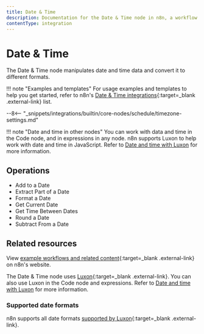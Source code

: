 ```yaml
---
title: Date & Time
description: Documentation for the Date & Time node in n8n, a workflow automation platform. Includes guidance on usage, and links to examples.
contentType: integration
---
```


# Date & Time

The Date & Time node manipulates date and time data and convert it to different formats.

!!! note "Examples and templates"
	For usage examples and templates to help you get started, refer to n8n's [Date & Time integrations](https://n8n.io/integrations/date-and-time/){:target=_blank .external-link} list.

--8<-- "_snippets/integrations/builtin/core-nodes/schedule/timezone-settings.md"

!!! note "Date and time in other nodes"
	You can work with data and time in the Code node, and in expressions in any node. n8n supports Luxon to help work with date and time in JavaScript. Refer to [Date and time with Luxon](/code/luxon/) for more information.

## Operations

* Add to a Date
* Extract Part of a Date
* Format a Date
* Get Current Date
* Get Time Between Dates
* Round a Date
* Subtract From a Date

## Related resources

View [example workflows and related content](https://n8n.io/integrations/date-and-time/){:target=_blank .external-link} on n8n's website.

The Date & Time node uses [Luxon](https://moment.github.io/luxon){:target=_blank .external-link}. You can also use Luxon in the Code node and expressions. Refer to [Date and time with Luxon](/code/luxon/) for more information.

### Supported date formats

n8n supports all date formats [supported by Luxon](https://moment.github.io/luxon/#/formatting?id=table-of-tokens){:target=_blank .external-link}.
